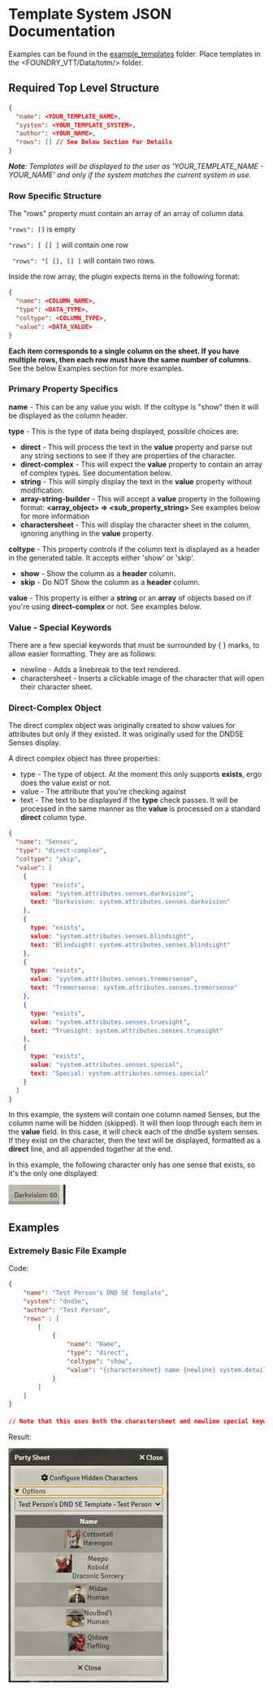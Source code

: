 # Template System JSON Documentation

Examples can be found in the [example_templates](https://github.com/EddieDover/Theater-of-the-Mind/example_templates) folder.
Place templates in the <FOUNDRY_VTT/Data/totm/> folder.

## Required Top Level Structure

```json
{
  "name": <YOUR_TEMPLATE_NAME>,
  "system": <YOUR_TEMPLATE_SYSTEM>,
  "author": <YOUR_NAME>,
  "rows": [] // See Below Section For Details
}
```

***Note**: Templates will be displayed to the user as 'YOUR_TEMPLATE_NAME - YOUR_NAME' and only if the system matches the current system in use.*

### Row Specific Structure

The "rows" property must contain an array of an array of column data.

``` "rows": [] ``` is empty

``` "rows": [ [] ] ``` will contain one row

``` "rows": "[ [], [] ]``` will contain two rows.

Inside the row array, the plugin expects items in the following format:
```json
{
  "name": <COLUMN_NAME>,
  "type": <DATA_TYPE>,
  "coltype": <COLUMN_TYPE>,
  "value": <DATA_VALUE>
}
```

__Each item corresponds to a single column on the sheet. If you have multiple rows, then each row must have the same number of columns.__ See the below Examples section for more examples.

### Primary Property Specifics

**name** - This can be any value you wish. If the coltype is "show" then it will be displayed as the column header.

**type** - This is the type of data being displayed, possible choices are:
  * **direct** - This will process the text in the **value** property and parse out any string sections to see if they are properties of the character.
  * **direct-complex** - This will expect the **value** property to contain an array of complex types. See documentation below.
  * **string** - This will simply display the text in the **value** property without modification.
  * **array-string-builder** - This will accept a **value** property in the following format: **<array_object> => <sub_property_string>** See examples below for more information
  * **charactersheet** - This will display the character sheet in the column, ignoring anything in the **value** property.

**coltype** - This property controls if the column text is displayed as a header in the generated table. It accepts either 'show' or 'skip'.
  * **show** - Show the column as a **header** column.
  * **skip** - Do NOT Show the column as a **header** column.

**value** - This property is either a **string** or an **array** of objects based on if you're using **direct-complex** or not. See examples below.

### Value - Special Keywords

There are a few special keywords that must be surrounded by { } marks, to allow easier formatting. They are as follows:

  * newline - Adds a linebreak to the text rendered.
  * charactersheet - Inserts a clickable image of the character that will open their character sheet.

### Direct-Complex Object

The direct complex object was originally created to show values for attributes but only if they existed. It was originally used for the DND5E Senses display.

A direct complex object has three properties:
* type - The type of object. At the moment this only supports **exists**, ergo does the value exist or not.
* value - The attribute that you're checking against
* text - The text to be displayed if the **type** check passes. It will be processed in the same manner as the **value** is processed on a standard **direct** column type.

```json
{
  "name": "Senses",
  "type": "direct-complex",
  "coltype": "skip",
  "value": [
    {
      type: "exists",
      value: "system.attributes.senses.darkvision",
      text: "Darkvision: system.attributes.senses.darkvision"
    },
    {
      type: "exists",
      value: "system.attributes.senses.blindsight",
      text: "Blindsight: system.attributes.senses.blindsight"
    },
    {
      type: "exists",
      value: "system.attributes.senses.tremorsense",
      text: "Tremorsense: system.attributes.senses.tremorsense"
    },
    {
      type: "exists",
      value: "system.attributes.senses.truesight",
      text: "Truesight: system.attributes.senses.truesight"
    },
    {
      type: "exists",
      value: "system.attributes.senses.special",
      text: "Special: system.attributes.senses.special"
    }
  ]
}
```

In this example, the system will contain one column named Senses, but the column name will be hidden (skipped). It will then loop through each item in the **value** field. In this case, it will check each of the dnd5e system senses. If they exist on the character, then the text will be displayed, formatted as a **direct** line, and all appended together at the end.

In this example, the following character only has one sense that exists, so it's the only one displayed:

![Example Sense](doc_images/senses1.png)

## Examples

### Extremely Basic File Example
Code:
```json
{
    "name": "Test Person's DND 5E Template",
    "system": "dnd5e",
    "author": "Test Person",
    "rows" : [
        [
            {
                "name": "Name",
                "type": "direct",
                "coltype": "show",
                "value": "{charactersheet} name {newline} system.details.race"
            }
        ]
    ]
}

// Note that this uses both the charactersheet and newline special keywords.
```
Result:

![Basic Example](doc_images/ex1.png)
